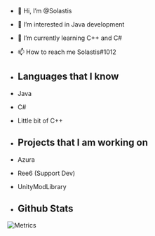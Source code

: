 - 👋 Hi, I’m @Solastis
- 👀 I’m interested in Java development
- 🌱 I’m currently learning C++ and C#
- 📫 How to reach me Solastis#1012

- ## Languages that I know 
- Java 
- C#
- Little bit of C++

- ## Projects that I am working on
- Azura
- Ree6 (Support Dev)
- UnityModLibrary

- ## Github Stats
![Metrics](https://metrics.lecoq.io/Solastis?template=classic&config.timezone=Europe%2FBerlin)


